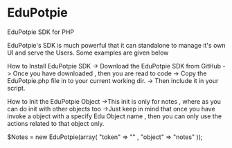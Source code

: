 EduPotpie
=========

EduPotpie SDK for PHP 

EduPotpie's SDK is much powerful that it can standalone to manage it's own UI and serve the Users.
Some examples are given below

How to Install EduPotpie SDK
-> Download the EduPotpie SDK from GitHub
-> Once you have downloaded , then you are read to code
-> Copy the EduPotpie.php file in to your current working dir.
-> Then include it in your script.

How to Init the EduPotpie Object 
->This init is only for notes , where as you can do init with other objects too 
->Just keep in mind that once you have invoke a object with a specify Edu Object name , then you can 
  only use the actions related to that object only. 

$Notes = new EduPotpie(array(
  "token" => "<Enter your Token here>" , 
  "object" => "notes" 
));
